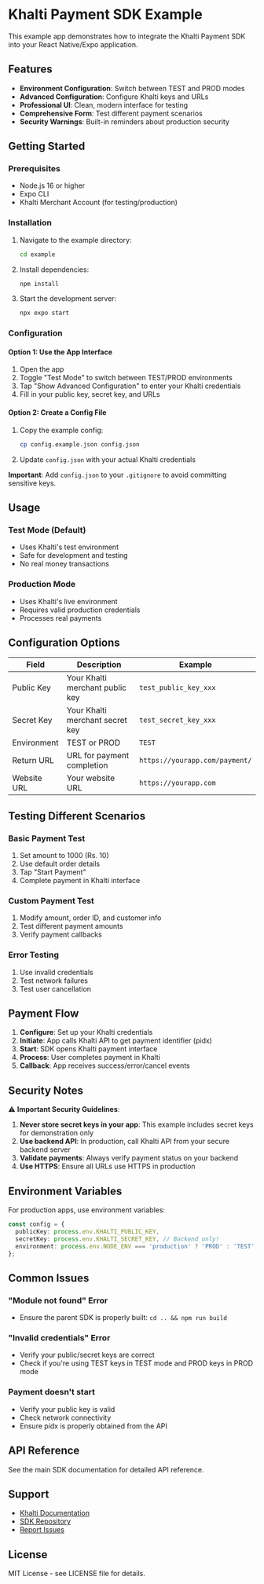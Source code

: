 # Khalti Payment SDK Example

This example app demonstrates how to integrate the Khalti Payment SDK into your React Native/Expo application.

## Features

- **Environment Configuration**: Switch between TEST and PROD modes
- **Advanced Configuration**: Configure Khalti keys and URLs
- **Professional UI**: Clean, modern interface for testing
- **Comprehensive Form**: Test different payment scenarios
- **Security Warnings**: Built-in reminders about production security

## Getting Started

### Prerequisites

- Node.js 16 or higher
- Expo CLI
- Khalti Merchant Account (for testing/production)

### Installation

1. Navigate to the example directory:
   ```bash
   cd example
   ```

2. Install dependencies:
   ```bash
   npm install
   ```

3. Start the development server:
   ```bash
   npx expo start
   ```

### Configuration

#### Option 1: Use the App Interface
1. Open the app
2. Toggle "Test Mode" to switch between TEST/PROD environments
3. Tap "Show Advanced Configuration" to enter your Khalti credentials
4. Fill in your public key, secret key, and URLs

#### Option 2: Create a Config File
1. Copy the example config:
   ```bash
   cp config.example.json config.json
   ```

2. Update `config.json` with your actual Khalti credentials

**Important**: Add `config.json` to your `.gitignore` to avoid committing sensitive keys.

## Usage

### Test Mode (Default)
- Uses Khalti's test environment
- Safe for development and testing
- No real money transactions

### Production Mode
- Uses Khalti's live environment
- Requires valid production credentials
- Processes real payments

## Configuration Options

| Field | Description | Example |
|-------|-------------|---------|
| Public Key | Your Khalti merchant public key | `test_public_key_xxx` |
| Secret Key | Your Khalti merchant secret key | `test_secret_key_xxx` |
| Environment | TEST or PROD | `TEST` |
| Return URL | URL for payment completion | `https://yourapp.com/payment/` |
| Website URL | Your website URL | `https://yourapp.com` |

## Testing Different Scenarios

### Basic Payment Test
1. Set amount to 1000 (Rs. 10)
2. Use default order details
3. Tap "Start Payment"
4. Complete payment in Khalti interface

### Custom Payment Test
1. Modify amount, order ID, and customer info
2. Test different payment amounts
3. Verify payment callbacks

### Error Testing
1. Use invalid credentials
2. Test network failures
3. Test user cancellation

## Payment Flow

1. **Configure**: Set up your Khalti credentials
2. **Initiate**: App calls Khalti API to get payment identifier (pidx)
3. **Start**: SDK opens Khalti payment interface
4. **Process**: User completes payment in Khalti
5. **Callback**: App receives success/error/cancel events

## Security Notes

⚠️ **Important Security Guidelines**:

1. **Never store secret keys in your app**: This example includes secret keys for demonstration only
2. **Use backend API**: In production, call Khalti API from your secure backend server
3. **Validate payments**: Always verify payment status on your backend
4. **Use HTTPS**: Ensure all URLs use HTTPS in production

## Environment Variables

For production apps, use environment variables:

```typescript
const config = {
  publicKey: process.env.KHALTI_PUBLIC_KEY,
  secretKey: process.env.KHALTI_SECRET_KEY, // Backend only!
  environment: process.env.NODE_ENV === 'production' ? 'PROD' : 'TEST'
};
```

## Common Issues

### "Module not found" Error
- Ensure the parent SDK is properly built: `cd .. && npm run build`

### "Invalid credentials" Error
- Verify your public/secret keys are correct
- Check if you're using TEST keys in TEST mode and PROD keys in PROD mode

### Payment doesn't start
- Verify your public key is valid
- Check network connectivity
- Ensure pidx is properly obtained from the API

## API Reference

See the main SDK documentation for detailed API reference.

## Support

- [Khalti Documentation](https://docs.khalti.com/)
- [SDK Repository](https://github.com/bishaldahal/khalti-payment-sdk)
- [Report Issues](https://github.com/bishaldahal/khalti-payment-sdk/issues)

## License

MIT License - see LICENSE file for details.
